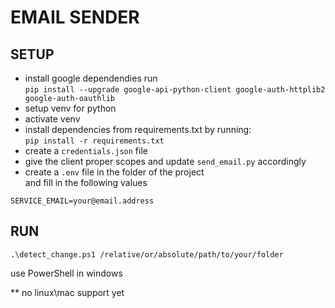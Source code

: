 # EMAIL SENDER

## SETUP
* install google dependendies run  
```pip install --upgrade google-api-python-client google-auth-httplib2 google-auth-oauthlib```
* setup venv for python  
* activate venv  
* install dependencies from requirements.txt by running:  
```pip install -r requirements.txt```
* create a `credentials.json` file  
* give the client proper scopes and update `send_email.py` accordingly  
* create a `.env` file in the folder of the project  
and fill in the following values  
``` 
SERVICE_EMAIL=your@email.address  
```  

## RUN  

```.\detect_change.ps1 /relative/or/absolute/path/to/your/folder```  

use PowerShell in windows  

** no linux\mac support yet  
